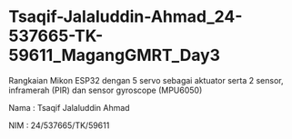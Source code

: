 # Tsaqif-Jalaluddin-Ahmad_24-537665-TK-59611_MagangGMRT_Day3
Rangkaian Mikon ESP32 dengan 5 servo sebagai aktuator serta 2 sensor, inframerah (PIR) dan sensor gyroscope (MPU6050)

Nama : Tsaqif Jalaluddin Ahmad

NIM  : 24/537665/TK/59611
